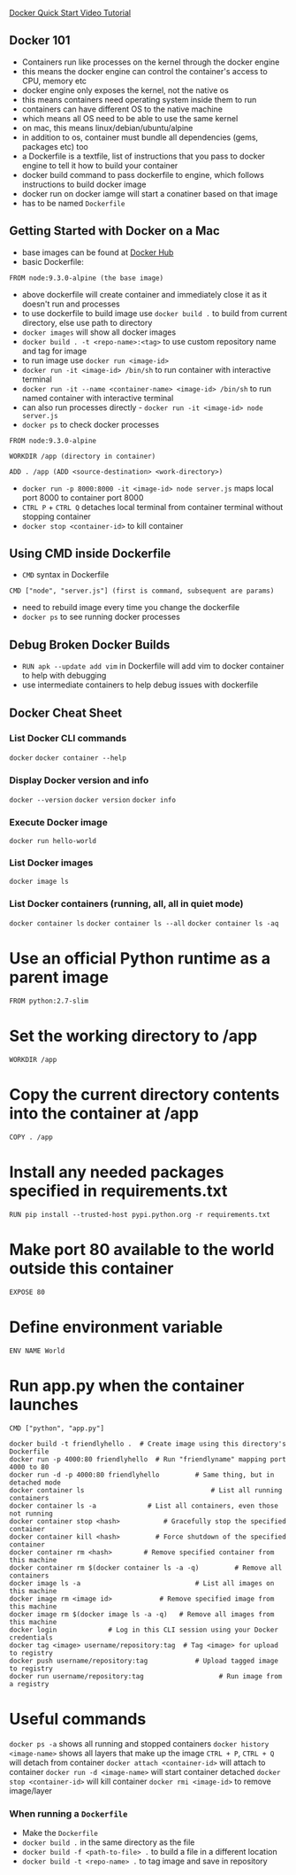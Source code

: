 [Docker Quick Start Video Tutorial](https://medium.freecodecamp.org/docker-quick-start-video-tutorials-1dfc575522a0)

## Docker 101
- Containers run like processes on the kernel through the docker engine
- this means the docker engine can control the container's access to CPU, memory etc
- docker engine only exposes the kernel, not the native os
- this means containers need operating system inside them to run
- containers can have different OS to the native machine
- which means all OS need to be able to use the same kernel
- on mac, this means linux/debian/ubuntu/alpine
- in addition to os, container must bundle all dependencies (gems, packages etc) too
- a Dockerfile is a textfile, list of instructions that you pass to docker engine to tell it how to build your container
- docker build command to pass dockerfile to engine, which follows instructions to build docker image
- docker run on docker iamge will start a conatiner based on that image
- has to be named `Dockerfile`

## Getting Started with Docker on a Mac
- base images can be found at [Docker Hub](https://hub.docker.com/)
- basic Dockerfile:
```
FROM node:9.3.0-alpine (the base image)
```
- above dockerfile will create container and immediately close it as it doesn't run and processes
- to use dockerfile to build image use `docker build .` to build from current directory, else use path to directory
- `docker images` will show all docker images
- `docker build . -t <repo-name>:<tag>` to use custom repository name and tag for image
- to run image use `docker run <image-id>`
- `docker run -it <image-id> /bin/sh` to run container with interactive terminal
- `docker run -it --name <container-name> <image-id> /bin/sh` to run named container with interactive terminal
- can also run processes directly - `docker run -it <image-id> node server.js`
- `docker ps` to check docker processes
```
FROM node:9.3.0-alpine

WORKDIR /app (directory in container)

ADD . /app (ADD <source-destination> <work-directory>)
```
- `docker run -p 8000:8000 -it <image-id> node server.js` maps local port 8000 to container port 8000
- `CTRL P` + `CTRL Q` detaches local terminal from container terminal without stopping container
- `docker stop <container-id>` to kill container

## Using CMD inside Dockerfile
- `CMD` syntax in Dockerfile
```
CMD ["node", "server.js"] (first is command, subsequent are params)
```
- need to rebuild image every time you change the dockerfile
- `docker ps` to see running docker processes

## Debug Broken Docker Builds
- `RUN apk --update add vim` in Dockerfile will add vim to docker container to help with debugging
- use intermediate containers to help debug issues with dockerfile


## Docker Cheat Sheet
### List Docker CLI commands
`docker`
`docker container --help`

### Display Docker version and info
`docker --version`
`docker version`
`docker info`

### Execute Docker image
`docker run hello-world`

### List Docker images
`docker image ls`

### List Docker containers (running, all, all in quiet mode)
`docker container ls`
`docker container ls --all`
`docker container ls -aq`

# Use an official Python runtime as a parent image
`FROM python:2.7-slim`

# Set the working directory to /app
`WORKDIR /app`

# Copy the current directory contents into the container at /app
`COPY . /app`

# Install any needed packages specified in requirements.txt
`RUN pip install --trusted-host pypi.python.org -r requirements.txt`

# Make port 80 available to the world outside this container
`EXPOSE 80`

# Define environment variable
`ENV NAME World`

# Run app.py when the container launches
`CMD ["python", "app.py"]`

```
docker build -t friendlyhello .  # Create image using this directory's Dockerfile
docker run -p 4000:80 friendlyhello  # Run "friendlyname" mapping port 4000 to 80   
docker run -d -p 4000:80 friendlyhello         # Same thing, but in detached mode
docker container ls                                # List all running containers
docker container ls -a             # List all containers, even those not running
docker container stop <hash>           # Gracefully stop the specified container
docker container kill <hash>         # Force shutdown of the specified container
docker container rm <hash>        # Remove specified container from this machine
docker container rm $(docker container ls -a -q)         # Remove all containers
docker image ls -a                             # List all images on this machine
docker image rm <image id>            # Remove specified image from this machine
docker image rm $(docker image ls -a -q)   # Remove all images from this machine
docker login             # Log in this CLI session using your Docker credentials
docker tag <image> username/repository:tag  # Tag <image> for upload to registry
docker push username/repository:tag            # Upload tagged image to registry
docker run username/repository:tag                   # Run image from a registry
```



# Useful commands
`docker ps -a` shows all running and stopped containers
`docker history <image-name>` shows all layers that make up the image
`CTRL + P`, `CTRL + Q` will detach from container 
`docker attach <container-id>` will attach to container
`docker run -d <image-name>` will start container detached
`docker stop <container-id>` will kill container
`docker rmi <image-id>` to remove image/layer

### When running a `Dockerfile`
- Make the `Dockerfile`
- `docker build .` in the same directory as the file
- `docker build -f <path-to-file> .` to build a file in a different location
- `docker build -t <repo-name> .` to tag image and save in repository